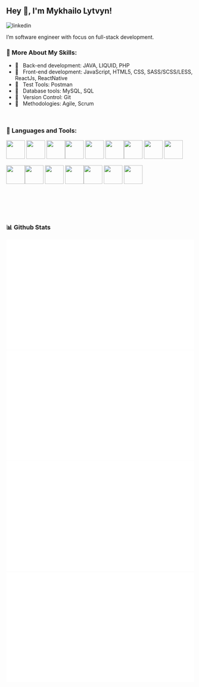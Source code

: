## Hey 👋, I'm Mykhailo Lytvyn!
<a href='https://www.linkedin.com/in/michaellytvyn-master'><img align='left' alt="linkedin" src="https://raw.githubusercontent.com/DarjaLeonova/DarjaLeonova/561d474902b59c7429ec22bb73e225696c27b202/assets/linkedin.svg" height='18px'/></a>
<br/>

I’m software engineer with focus on full-stack development.

### 💪 More About My Skills:

- 👋 &nbsp; Back-end development: JAVA, LIQUID, PHP
- 🤚 &nbsp; Front-end development: JavaScript, HTML5, CSS, SASS/SCSS/LESS, ReactJs, ReactNative
- 🖖 &nbsp; Test Tools: Postman 
- 🤙 &nbsp; Database tools: MySQL, SQL
- 🤞 &nbsp; Version Control: Git
- 🤙 &nbsp; Methodologies: Agile, Scrum
<br> 

### 🔨 Languages and Tools:
 
<img src="https://cdn.worldvectorlogo.com/logos/logo-javascript.svg" width="50" height="50"/> <img src="https://cdn.worldvectorlogo.com/logos/mysql-3.svg" width="50" height="50"/>  <img src="https://cdn.worldvectorlogo.com/logos/git-icon.svg" width="50" height="50"/><img src="https://cdn.worldvectorlogo.com/logos/java-4.svg" width="50" height="50"/> <img src="https://cdn.worldvectorlogo.com/logos/sass-1.svg" width="50" height="50"/>  <img src="https://cdn.worldvectorlogo.com/logos/shopify.svg" width="50" height="50"/><img src="https://cdn.worldvectorlogo.com/logos/html-1.svg" width="50" height="50"/> <img src="https://cdn.worldvectorlogo.com/logos/css-3.svg" width="50" height="50"/>  <img src="https://cdn.worldvectorlogo.com/logos/tailwindcss.svg" width="50" height="50"/>


<img src="https://cdn.worldvectorlogo.com/logos/intellij-idea-1.svg" width="50" height="50"/><img src="https://cdn.worldvectorlogo.com/logos/visual-studio-code-1.svg" width="50" height="50"/> <img src="https://cdn.worldvectorlogo.com/logos/adobe-photoshop-2.svg" width="50" height="50"/>  <img src="https://cdn.worldvectorlogo.com/logos/figma-1.svg" width="50" height="50"/><img src="https://cdn.worldvectorlogo.com/logos/asana-logo.svg" width="50" height="50"/> <img src="https://cdn.worldvectorlogo.com/logos/canva-1.svg" width="50" height="50"/>  <img src="https://cdn.worldvectorlogo.com/logos/gulp.svg" width="50" height="50"/>

<br>

<br><br>

### 📊 Github Stats



![](https://raw.githubusercontent.com/dordje21/statistics/master/generated/overview.svg#gh-dark-mode-only)
![](https://raw.githubusercontent.com/dordje21/statistics/master/generated/overview.svg#gh-light-mode-only)
![](https://raw.githubusercontent.com/dordje21/statistics/master/generated/languages.svg#gh-dark-mode-only)
![](https://raw.githubusercontent.com/dordje21/statistics/master/generated/languages.svg#gh-light-mode-only)
